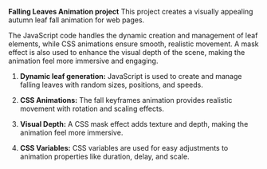 **Falling Leaves Animation project**
This project creates a visually appealing autumn leaf fall animation for web pages. 

The JavaScript code handles the dynamic creation and management of leaf elements, while CSS animations ensure smooth, realistic movement. 
A mask effect is also used to enhance the visual depth of the scene, making the animation feel more immersive and engaging.

1. **Dynamic leaf generation:** JavaScript is used to create and manage falling leaves with random sizes, positions, and speeds.

2. **CSS Animations:** The fall keyframes animation provides realistic movement with rotation and scaling effects.

3. **Visual Depth:** A CSS mask effect adds texture and depth, making the animation feel more immersive.

4. **CSS Variables:** CSS variables are used for easy adjustments to animation properties like duration, delay, and scale.

